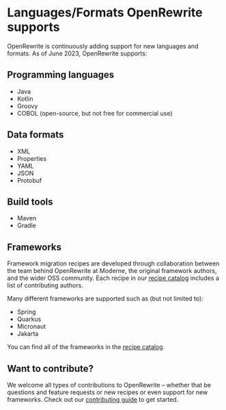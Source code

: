 # Languages/Formats OpenRewrite supports

OpenRewrite is continuously adding support for new languages and formats. As of June 2023, OpenRewrite supports:

## Programming languages

* Java
* Kotlin
* Groovy
* COBOL (open-source, but not free for commercial use)

## Data formats

* XML
* Properties
* YAML
* JSON
* Protobuf

## Build tools
* Maven
* Gradle

## Frameworks

Framework migration recipes are developed through collaboration between the team behind OpenRewrite at Moderne, the original framework authors, and the wider OSS community. Each recipe in our [recipe catalog](https://docs.openrewrite.org/recipes) includes a list of contributing authors.

Many different frameworks are supported such as (but not limited to):

* Spring
* Quarkus
* Micronaut
* Jakarta

You can find all of the frameworks in the [recipe catalog](https://docs.openrewrite.org/recipes).

## Want to contribute?

We welcome all types of contributions to OpenRewrite – whether that be questions and feature requests or new recipes or even support for new frameworks. Check out our [contributing guide](https://github.com/openrewrite/.github/blob/main/CONTRIBUTING.md) to get started.